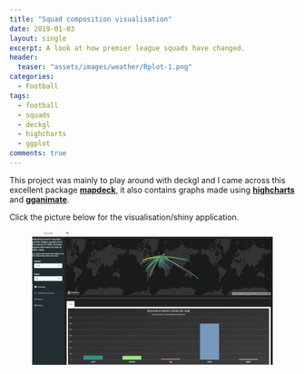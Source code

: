 ```yaml
---
title: "Squad composition visualisation"
date: 2019-01-03
layout: single
excerpt: A look at how premier league squads have changed.
header:
  teaser: "assets/images/weather/Rplot-1.png"
categories:
  - Football
tags:
  - football
  - squads
  - deckgl
  - highcharts
  - ggplot
comments: true
---
```


This project was mainly to play around with deckgl and I came across this excellent package [**mapdeck**](https://github.com/SymbolixAU/mapdeck), it also contains graphs made using [**highcharts**](http://jkunst.com/highcharter/) and [**gganimate**](https://github.com/thomasp85/gganimate).

Click the picture below for the visualisation/shiny application.


<figure class='centre'>
	<a href="https://markclare1992.xyz/shiny/Shiny.Apps/squad-app/"><img src="/assets/images/squad-app.png"></a>
</figure>
